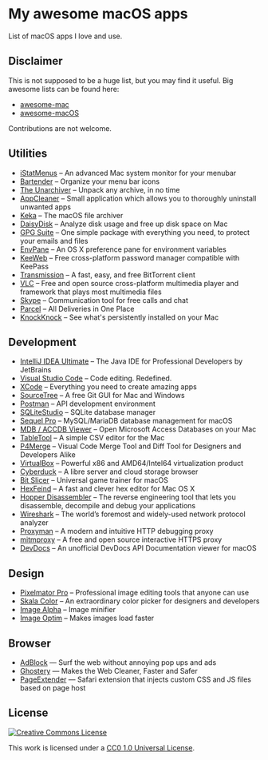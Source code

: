 # My awesome macOS apps

List of macOS apps I love and use.

## Disclaimer

This is not supposed to be a huge list, but you may find it useful. Big awesome lists can be found here:

- [awesome-mac](https://github.com/jaywcjlove/awesome-mac)
- [awesome-macOS](https://github.com/iCHAIT/awesome-macOS)

Contributions are not welcome.

## Utilities

- [iStatMenus](https://bjango.com/mac/istatmenus/) – An advanced Mac system monitor for your menubar
- [Bartender](https://www.macbartender.com) – Organize your menu bar icons
- [The Unarchiver](https://macpaw.com/the-unarchiver) – Unpack any archive, in no time
- [AppCleaner](https://freemacsoft.net/appcleaner/) – Small application which allows you to thoroughly uninstall unwanted apps
- [Keka](https://www.keka.io/) – The macOS file archiver
- [DaisyDisk](https://daisydiskapp.com) – Analyze disk usage and free up disk space on Mac
- [GPG Suite](https://gpgtools.org) – One simple package with everything you need, to protect your emails and files
- [EnvPane](https://github.com/hschmidt/EnvPane) – An OS X preference pane for environment variables
- [KeeWeb](https://keeweb.info) – Free cross-platform password manager compatible with KeePass
- [Transmission](https://transmissionbt.com) – A fast, easy, and free BitTorrent client
- [VLC](https://www.videolan.org/vlc/) – Free and open source cross-platform multimedia player and framework that plays most multimedia files
- [Skype](https://www.skype.com) – Communication tool for free calls and chat
- [Parcel](https://parcelapp.net) – All Deliveries in One Place
- [KnockKnock](https://objective-see.com/products/knockknock.html) – See what's persistently installed on your Mac

## Development

- [IntelliJ IDEA Ultimate](https://www.jetbrains.com/idea/) – The Java IDE for Professional Developers by JetBrains
- [Visual Studio Code](https://code.visualstudio.com) – Code editing. Redefined.
- [XCode](https://developer.apple.com/xcode/) – Everything you need to create amazing apps
- [SourceTree](https://www.sourcetreeapp.com) – A free Git GUI for Mac and Windows
- [Postman](https://www.getpostman.com) – API development environment
- [SQLiteStudio](https://sqlitestudio.pl/) – SQLite database manager
- [Sequel Pro](https://sequelpro.com) – MySQL/MariaDB database management for macOS
- [MDB / ACCDB Viewer](https://eggerapps.at/mdbviewer/) – Open Microsoft Access Databases on your Mac
- [TableTool](https://github.com/jakob/TableTool) – A simple CSV editor for the Mac
- [P4Merge](https://www.perforce.com/products/helix-core-apps/merge-diff-tool-p4merge) – Visual Code Merge Tool and Diff Tool for Designers and Developers Alike
- [VirtualBox](https://www.virtualbox.org) – Powerful x86 and AMD64/Intel64 virtualization product
- [Cyberduck](https://cyberduck.io) – A libre server and cloud storage browser
- [Bit Slicer](https://github.com/zorgiepoo/bit-slicer/) – Universal game trainer for macOS
- [HexFeind](https://github.com/ridiculousfish/HexFiend) – A fast and clever hex editor for Mac OS X
- [Hopper Disassembler](https://www.hopperapp.com) – The reverse engineering tool that lets you disassemble, decompile and debug your applications
- [Wireshark](https://www.wireshark.org) – The world’s foremost and widely-used network protocol analyzer
- [Proxyman](https://proxyman.io) – A modern and intuitive HTTP debugging proxy
- [mitmproxy](https://mitmproxy.org) – A free and open source interactive HTTPS proxy
- [DevDocs](https://github.com/dteoh/devdocs-macos) – An unofficial DevDocs API Documentation viewer for macOS

## Design

- [Pixelmator Pro](https://www.pixelmator.com) – Professional image editing tools that anyone can use
- [Skala Color](https://bjango.com/mac/skalacolor/) – An extraordinary color picker for designers and developers
- [Image Alpha](https://pngmini.com) – Image minifier
- [Image Optim](https://imageoptim.com/mac) – Makes images load faster

## Browser

- [AdBlock](https://getadblock.com) — Surf the web without annoying pop ups and ads
- [Ghostery](https://www.ghostery.com) — Makes the Web Cleaner, Faster and Safer
- [PageExtender](https://github.com/fphilipe/PageExtender.app) — Safari extension that injects custom CSS and JS files based on page host

## License

[![Creative Commons License](https://licensebuttons.net/l/publicdomain/88x31.png)](https://creativecommons.org/publicdomain/zero/1.0/)

This work is licensed under a [CC0 1.0 Universal License](http://creativecommons.org/publicdomain/zero/1.0/).
